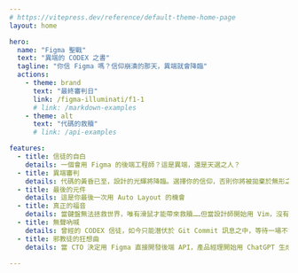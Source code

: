 ```yaml
---
# https://vitepress.dev/reference/default-theme-home-page
layout: home

hero:
  name: "Figma 聖戰"
  text: "異端的 CODEX 之書"
  tagline: "你信 Figma 嗎？信仰崩潰的那天，異端就會降臨"
  actions:
    - theme: brand
      text: "最終審判日"
      link: /figma-illuminati/f1-1
      # link: /markdown-examples
    - theme: alt
      text: "代碼的救贖"
      # link: /api-examples

features:
  - title: 信徒的自白
    details: 一個會用 Figma 的後端工程師？這是異端，還是天選之人？
  - title: 異端審判
    details: 代碼的黃昏已至，設計的光輝將降臨。選擇你的信仰，否則你將被拋棄於無形之間
  - title: 最後的元件
    details: 這是你最後一次用 Auto Layout 的機會
  - title: 真正的福音
    details: 當鍵盤無法拯救世界，唯有滑鼠才能帶來救贖……但當設計師開始用 Vim，沒有人能阻止這場災難
  - title: 無聲吶喊
    details: 曾經的 CODEX 信徒，如今只能潛伏於 Git Commit 訊息之中，等待一場不會到來的 Merge
  - title: 邪教徒的狂想曲
    details: 當 CTO 決定用 Figma 直接開發後端 API，產品經理開始用 ChatGPT 生成 TypeScript，我們知道，這個世界已經沒有希望了。

---
```


